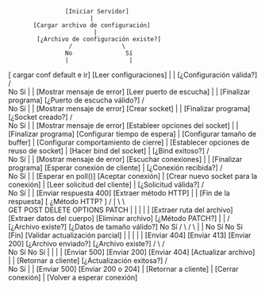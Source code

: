                     [Iniciar Servidor]
                           |
           [Cargar archivo de configuración]
                            |
            [¿Archivo de configuración existe?]
                     /              \
                    No               Sí
                    |                 |
[ cargar conf default e ir]    [Leer configuraciones]
                        |             |
                  [¿Configuración válida?]
                    /                 \
                   No                   Sí
                   |                     |
  [Mostrar mensaje de error]    [Leer puerto de escucha]
                   |                     |
       [Finalizar programa]       [¿Puerto de escucha válido?]
                    /                  \
                  No                    Sí
                  |                      |
       [Mostrar mensaje de error]  [Crear socket]
                 |                      |
     [Finalizar programa]        [¿Socket creado?]
                                   /      \
                                No        Sí
                                |          |
        [Mostrar mensaje de error]  [Estableer opciones del socket]
                      |                   |
      [Finalizar programa]       [Configurar tiempo de espera]
                                        |
                         [Configurar tamaño de buffer]
                                         |
                  [Configurar comportamiento de cierre]
                                      |
               [Establecer opciones de reuso de socket]
                              |
                    [Hacer bind del socket]
                              |
                     [¿Bind exitoso?]
                         /      \
                       No        Sí
                       |          |
  [Mostrar mensaje de error]  [Escuchar conexiones]
              |                   |
  [Finalizar programa]     [Esperar conexión de cliente]
                                    |
                        [¿Conexión recibida?]
                           /       \
                        No         Sí
                        |           |
        [Esperar en poll()]  [Aceptar conexión]
                                    |
                  [Crear nuevo socket para la conexión]
                                    |
                       [Leer solicitud del cliente]
                                    |
                          [¿Solicitud válida?]
                            /           \
                         No             Sí
                         |               |
         [Enviar respuesta 400]   [Extraer método HTTP]
                       |               |
       [Fin de la respuesta]  [    ¿Método HTTP?   ]
                              /   |                        \    \      \
                          GET  POST                         DELETE OPTIONS PATCH
                         |     |                               |      |      |
[Extraer ruta del archivo] [Extraer datos del cuerpo] [Eliminar archivo]   [¿Método PATCH?]
  |                          |                                             /          \
[¿Archivo existe?]     [¿Datos de tamaño válido?]                         No          Sí
  /              \               /        \                               |            |
 No              Sí           No          Sí                            [Fin] [Validar actualización parcial]
  |                |           |            |                                  |
[Enviar 404] [Enviar 413] [Enviar 200] [¿Archivo enviado?]                    [¿Archivo existe?]
                                        /            \                        /      \
                                       No            Sí                      No       Sí
                                       |              |                      |         |
                                [Enviar 500]  [Enviar 200]         [Enviar 404] [Actualizar archivo]
                                 |                                               |
                [Retornar a cliente]                       [¿Actualización exitosa?]
                                                           /        \
                                                          No         Sí
                                                         |          |
                                                  [Enviar 500] [Enviar 200 o 204]
                                                                    |
                                                              [Retornar a cliente]
                                                                    |
                                                            [Cerrar conexión]
                                                                 |
                                                       [Volver a esperar conexión]

